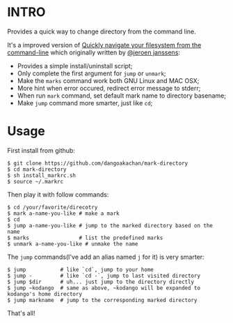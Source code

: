INTRO
=====

Provides a quick way to change directory from the command line.

It's a improved version of [Quickly navigate your filesystem from the command-line](http://jeroenjanssens.com/2013/08/16/quickly-navigate-your-filesystem-from-the-command-line.html) which originally written by [@jeroen janssens](https://twitter.com/jeroenhjanssens/):

* Provides a simple install/uninstall script;
* Only complete the first argument for `jump` or `unmark`;
* Make the `marks` command work both GNU Linux and MAC OSX;
* More hint when error occured, redirect error message to stderr;
* When run `mark` command, set default mark name to directory basename;
* Make `jump` command more smarter, just like `cd`;

Usage
=====

First install from github:

    $ git clone https://github.com/dangoakachan/mark-directory
    $ cd mark-directory
    $ sh install_markrc.sh
    $ source ~/.markrc

Then play it with follow commands:

    $ cd /your/favorite/direcotry
    $ mark a-name-you-like # make a mark
    $ cd
    $ jump a-name-you-like # jump to the marked directory based on the name
    $ marks                # list the predefined marks
    $ unmark a-name-you-like # unmake the name

The `jump` commands(I've add an alias named `j` for it) is very smarter:

    $ jump           # like `cd`, jump to your home
    $ jump -         # like `cd -`, jump to last visited directory
    $ jump $dir      # uh... just jump to the directory directly
    $ jump ~kodango  # same as above, ~kodango will be expanded to kodango's home directory
    $ jump markname  # jump to the corresponding marked directory

That's all!
